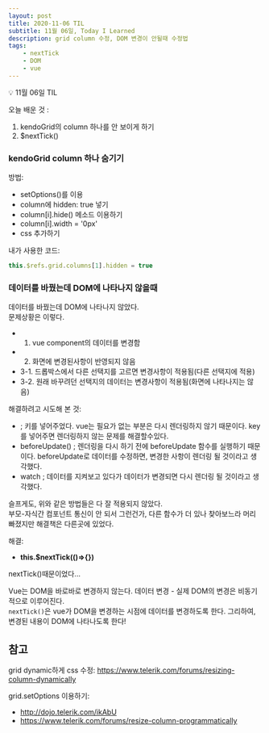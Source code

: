 ```yaml
---
layout: post
title: 2020-11-06 TIL
subtitle: 11월 06일, Today I Learned
description: grid column 수정, DOM 변경이 안될때 수정법
tags: 
    - nextTick
    - DOM
    - vue
---
```


<p class="callout">💡 11월 06일 TIL </p>

오늘 배운 것 :

1. kendoGrid의 column 하나를 안 보이게 하기
2. $nextTick()

### kendoGrid column 하나 숨기기

방법: 
- setOptions()를 이용
- column에 hidden: true 넣기
- column[i].hide() 메소드 이용하기
- column[i].width = '0px'
- css 추가하기

내가 사용한 코드:
```js
this.$refs.grid.columns[1].hidden = true
```



### 데이터를 바꿨는데 DOM에 나타나지 않을때

데이터를 바꿨는데 DOM에 나타나지 않았다.\
문제상황은 이렇다.

- 1. vue component의 데이터를 변경함
- 2. 화면에 변경된사항이 반영되지 않음
- 3-1. 드롭박스에서 다른 선택지를 고르면 변경사항이 적용됨(다른 선택지에 적용)
- 3-2. 원래 바꾸려던 선택지의 데이터는 변경사항이 적용됨(화면에 나타나지는 않음) 


해결하려고 시도해 본 것:
- <compo key="asdf"></compo> ; 키를 넣어주었다. vue는 필요가 없는 부분은 다시 렌더링하지 않기 때문이다. key를 넣어주면 렌더링하지 않는 문제를 해결할수있다.
- beforeUpdate() ; 렌더링을 다시 하기 전에 beforeUpdate 함수를 실행하기 때문이다. beforeUpdate로 데이터를 수정하면, 변경한 사항이 렌더링 될 것이라고 생각했다.
- watch ; 데이터를 지켜보고 있다가 데이터가 변경되면 다시 렌더링 될 것이라고 생각했다.

슬프게도, 위와 같은 방법들은 다 잘 적용되지 않았다.\
부모-자식간 컴포넌트 통신이 안 되서 그런건가, 다른 함수가 더 있나 찾아보느라 머리빠졌지만 해결책은 다른곳에 있었다.

해결:
- **this.$nextTick(()=>{})**

nextTick()때문이었다... 

Vue는 DOM을 바로바로 변경하지 않는다. 데이터 변경 - 실제 DOM의 변경은 비동기적으로 이루어진다.\
`nextTick()`은 vue가 DOM을 변경하는 시점에 데이터를 변경하도록 한다. 그리하여, 변경된 내용이 DOM에 나타나도록 한다!


## 참고

grid dynamic하게 css 수정: 
<https://www.telerik.com/forums/resizing-column-dynamically>

grid.setOptions 이용하기:
- <http://dojo.telerik.com/ikAbU>
- <https://www.telerik.com/forums/resize-column-programmatically>